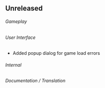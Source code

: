 ## Unreleased

###### Gameplay

###### User Interface
- Added popup dialog for game load errors

###### Internal

###### Documentation / Translation
